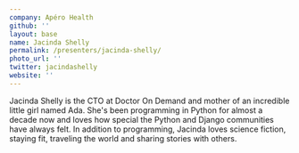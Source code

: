 ```yaml
---
company: Apéro Health
github: ''
layout: base
name: Jacinda Shelly
permalink: /presenters/jacinda-shelly/
photo_url: ''
twitter: jacindashelly
website: ''
---
```


Jacinda Shelly is the CTO at Doctor On Demand and mother of an incredible little girl named Ada.  She's been programming in Python for almost a decade now and loves how special the Python and Django communities have always felt. In addition to programming, Jacinda loves science fiction, staying fit, traveling the world and sharing stories with others.